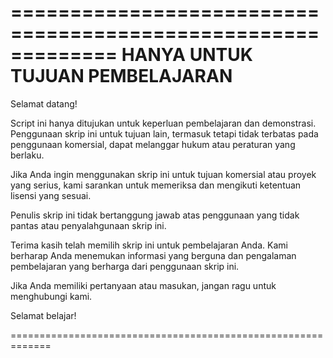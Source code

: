 =============================================================
            HANYA UNTUK TUJUAN PEMBELAJARAN
=============================================================

Selamat datang!

Script ini hanya ditujukan untuk keperluan pembelajaran dan demonstrasi. Penggunaan skrip ini untuk tujuan lain, termasuk tetapi tidak terbatas pada penggunaan komersial, dapat melanggar hukum atau peraturan yang berlaku.

Jika Anda ingin menggunakan skrip ini untuk tujuan komersial atau proyek yang serius, kami sarankan untuk memeriksa dan mengikuti ketentuan lisensi yang sesuai.

Penulis skrip ini tidak bertanggung jawab atas penggunaan yang tidak pantas atau penyalahgunaan skrip ini.

Terima kasih telah memilih skrip ini untuk pembelajaran Anda. Kami berharap Anda menemukan informasi yang berguna dan pengalaman pembelajaran yang berharga dari penggunaan skrip ini.

Jika Anda memiliki pertanyaan atau masukan, jangan ragu untuk menghubungi kami.

Selamat belajar!

=============================================================
